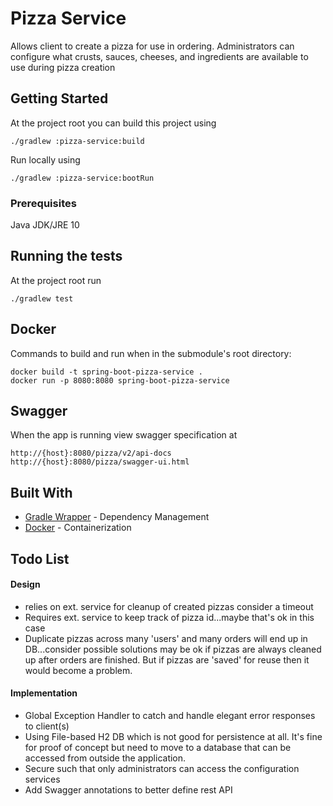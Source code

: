 # Pizza Service

Allows client to create a pizza for use in ordering. 
Administrators can configure what crusts, sauces, 
cheeses, and ingredients are available to use during pizza creation 
## Getting Started

At the project root you can build this project using
```
./gradlew :pizza-service:build
```

Run locally using 
```
./gradlew :pizza-service:bootRun
```

### Prerequisites

Java JDK/JRE 10

## Running the tests

At the project root run 
```
./gradlew test 
```

## Docker
Commands to build and run when in the submodule's root directory:
```
docker build -t spring-boot-pizza-service .
docker run -p 8080:8080 spring-boot-pizza-service
```

## Swagger
When the app is running view swagger specification at
```
http://{host}:8080/pizza/v2/api-docs
http://{host}:8080/pizza/swagger-ui.html
```

## Built With

* [Gradle Wrapper](https://docs.gradle.org/current/userguide/gradle_wrapper.html) - Dependency Management
* [Docker](https://www.docker.com/) - Containerization


## Todo List
#### Design
* relies on ext. service for cleanup of created pizzas consider a timeout
* Requires ext. service to keep track of pizza id...maybe that's ok in this case
* Duplicate pizzas across many 'users' and many orders will end up in DB...consider possible solutions
  may be ok if pizzas are always cleaned up after orders are finished. But if pizzas are 'saved' 
  for reuse then it would become a problem.

#### Implementation
* Global Exception Handler to catch and handle elegant error responses to client(s)
* Using File-based H2 DB which is not good for persistence at all. It's fine for proof of concept but
  need to move to a database that can be accessed from outside the application.
* Secure such that only administrators can access the configuration services
* Add Swagger annotations to better define rest API
